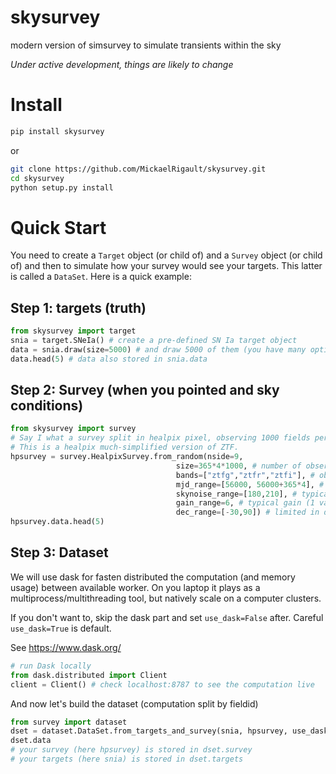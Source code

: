 # skysurvey
modern version of simsurvey to simulate transients within the sky

_Under active development, things are likely to change_

# Install
```bash
pip install skysurvey
```
or 
```bash
git clone https://github.com/MickaelRigault/skysurvey.git
cd skysurvey
python setup.py install
```

# Quick Start
You need to create a `Target` object (or child of) and a `Survey` object (or child of) and then to simulate how your survey would see your targets. This latter is called a `DataSet`. Here is a quick example:
## Step 1: targets (truth)
```python
from skysurvey import target
snia = target.SNeIa() # create a pre-defined SN Ia target object
data = snia.draw(size=5000) # and draw 5000 of them (you have many options)
data.head(5) # data also stored in snia.data
```

## Step 2: Survey (when you pointed and sky conditions)
```python
from skysurvey import survey
# Say I what a survey split in healpix pixel, observing 1000 fields per day for 4 years
# This is a healpix much-simplified version of ZTF. 
hpsurvey = survey.HealpixSurvey.from_random(nside=9, 
                                     size=365*4*1000, # number of observation 
                                     bands=["ztfg","ztfr","ztfi"], # observed bands
                                     mjd_range=[56000, 56000+365*4], # duration
                                     skynoise_range=[180,210], # typical skynoise
                                     gain_range=6, # typical gain (1 value means always the same)
                                     dec_range=[-30,90]) # limited in declination to the north.
hpsurvey.data.head(5)
```

## Step 3: Dataset
We will use dask for fasten distributed the computation (and memory usage) between available worker.
On you laptop it plays as a multiprocess/multithreading tool, but natively scale on a computer clusters.

If you don't want to, skip the dask part and set `use_dask=False` after. 
Careful `use_dask=True` is default.

See https://www.dask.org/

```python
# run Dask locally
from dask.distributed import Client
client = Client() # check localhost:8787 to see the computation live
```
And now let's build the dataset (computation split by fieldid)
```python
from survey import dataset
dset = dataset.DataSet.from_targets_and_survey(snia, hpsurvey, use_dask=True) # this takes ~1 min on a laptop for ~10000 targets
dset.data
# your survey (here hpsurvey) is stored in dset.survey
# your targets (here snia) is stored in dset.targets
```

